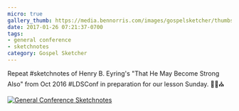 ```yaml
---
micro: true
gallery_thumb: https://media.bennorris.com/images/gospelsketcher/thumbs/oct-16-3-eyring-02.jpg
date: 2017-01-26 07:21:37-0700
tags:
- general conference
- sketchnotes
category: Gospel Sketcher
---
```


Repeat #sketchnotes of Henry B. Eyring's "That He May Become Strong Also" from Oct 2016 #LDSConf in preparation for our lesson Sunday. ✍🏼⛪️

[![General Conference Sketchnotes](https://media.bennorris.com/images/gospelsketcher/general-conference/oct-2016/oct-16-3-eyring-02.jpg)](https://media.bennorris.com/images/gospelsketcher/general-conference/oct-2016/oct-16-3-eyring-02.jpg)